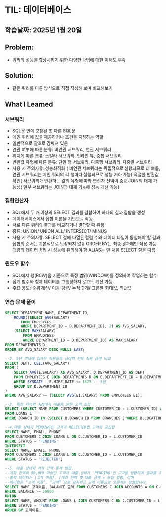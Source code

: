 # TIL: 데이터베이스
## 학습날짜: 2025년 1월 20일

## Problem: 
- 쿼리의 성능을 향상시키기 위한 다양한 방법에 대한 이해도 부족

## Solution:
- 같은 쿼리를 다른 방식으로 직접 작성해 보며 비교해보기

## What I Learned

### 서브쿼리
- SQL문 안에 포함된 또 다른 SQL문
- 메인 쿼리에 값을 제공하거나 조건을 지정하는 역할
- 일반적으로 괄호로 감싸져 있음
- 연관 여부에 따른 분류: 비연관 서브쿼리,  연관 서브쿼리
- 위치에 따른 분류: 스칼라 서브쿼리, 인라인 뷰, 중첩 서브쿼리
- 반환값 유형에 따른 분류: 단일 행 서브쿼리, 다중행 서브쿼리, 다중열 서브쿼리
- 사용 시 주의사항: 성능최적화 ( 비연관 서브쿼리는 독립적으로 실행되므로 더 빠름, 연관 서브쿼리는 메인 쿼리의 각 행마다 실행되므로 성능 저하 가능)
		               적절한 반환값 확인( 서브쿼리가 반환하는 값의 유형에 따라 연산자 선택이 중요
		               JOIN의 대체 가능성( 일부 서브쿼리는 JOIN과 대체 가능해 성능 개선 가능)

### 집합연산자
- SQL에서 두 개 이상의 SELECT 결과를 결합하여 하나의 결과 집합을 생성
- 데이터베이스에서 집합 이론을 기반으로 작동
- 서로 다른 쿼리의 결과를 비교하거나 결합할 때 유용
- 종류: UNION/ UNION ALL/ INTERSECT/ MINUS
- 사용 시 주의사항: SELECT 절에 나열된 컬럼 수와 데이터 타입이 동일해야 함
          		     결과 집합의 순서는 기본적으로 보장되지 않음
          			   ORDER BY는 최종 결과에만 적용 가능
          			   대량의 데이터 처리 시 성능에 유의해야 함
          			   ALIAS는 맨 처음 SELECT 절을 따름

### 윈도우 함수
- SQL에서 행(ROW)을 기준으로 특정 범위(WINDOW)를 정의하여 작업하는 함수
- 집계 함수와 함께 데이터를 그룹핑하지 않고도 계산 가능
- 주요 용도: 순위 계산/ 이동 평균/ 누적 합계/ 그룹별 최대값, 최솟값

### 연습 문제 풀이

```sql
SELECT DEPARTMENT_NAME, DEPARTMENT_ID,
    ROUND((SELECT AVG(SALARY) 
       FROM EMPLOYEES 
       WHERE DEPARTMENT_ID = D.DEPARTMENT_ID), 2) AS AVG_SALARY,
    (SELECT MAX(SALARY) 
        FROM EMPLOYEES 
        WHERE DEPARTMENT_ID = D.DEPARTMENT_ID) AS MAX_SALARY
FROM DEPARTMENTS D
ORDER BY AVG_SALARY DESC NULLS LAST;

--2. 5년 이내에 입사한 직원들의 급여와 전체 직원 급여 비교
SELECT DEPT, CEIL(AVG_SALARY)
FROM (
    SELECT AVG(E.SALARY) AS AVG_SALARY, D.DEPARTMENT_ID AS DEPT
    FROM EMPLOYEES E JOIN DEPARTMENTS D ON E.DEPARTMENT_ID = D.DEPARTMENT_ID
    WHERE SYSDATE - E.HIRE_DATE <= 1825 -- 5년
    GROUP BY D.DEPARTMENT_ID
)
WHERE AVG_SALARY >= (SELECT AVG(E1.SALARY) FROM EMPLOYEES E1);

--3. 특정 지역의 지점에서 대출을 받은 고객 조회
SELECT (SELECT NAME FROM CUSTOMERS WHERE CUSTOMER_ID = L.CUSTOMER_ID) AS NAME, AMOUNT, STATUS
FROM LOANS L
WHERE BRANCH_ID IN (SELECT B.BRANCH_ID FROM BRANCHES B WHERE B.LOCATION = 'Location 4') AND L.AMOUNT >= 50000;

--4.대출 상태가 PENDING인 고객과 REJECTED인 고객의 교집합
SELECT NAME, EMAIL, PHONE 
FROM CUSTOMERS C JOIN LOANS L ON C.CUSTOMER_ID = L.CUSTOMER_ID
WHERE STATUS = 'PENDING'
INTERSECT
SELECT NAME, EMAIL, PHONE 
FROM CUSTOMERS C JOIN LOANS L ON C.CUSTOMER_ID = L.CUSTOMER_ID
WHERE STATUS = 'REJECTED';

--5. 대출 상태와 계좌 잔액 통계 병합.
--계좌 잔액이 50,000 이상인 고객과 대출 상태가 'PENDING'인 고객을 병합하여 결과를 조회하세요. 
--출력 데이터는 [고객 이름], [계좌 잔액 및 대출 금액 = 동일 컬럼] 이며 
--헤더명은 “고객 이름”, “금액” 으로 표시하고 고객 이름으로 오른차순 정렬합니다.
SELECT NAME 고객이름, BALANCE 금액 FROM CUSTOMERS C JOIN ACCOUNTS A ON C.CUSTOMER_ID = A.CUSTOMER_ID
WHERE BALANCE >= 50000
UNION
SELECT NAME, AMOUNT FROM LOANS L JOIN CUSTOMERS C ON C.CUSTOMER_ID = L.CUSTOMER_ID 
WHERE STATUS = 'PENDING'
ORDER BY 고객이름;
```



